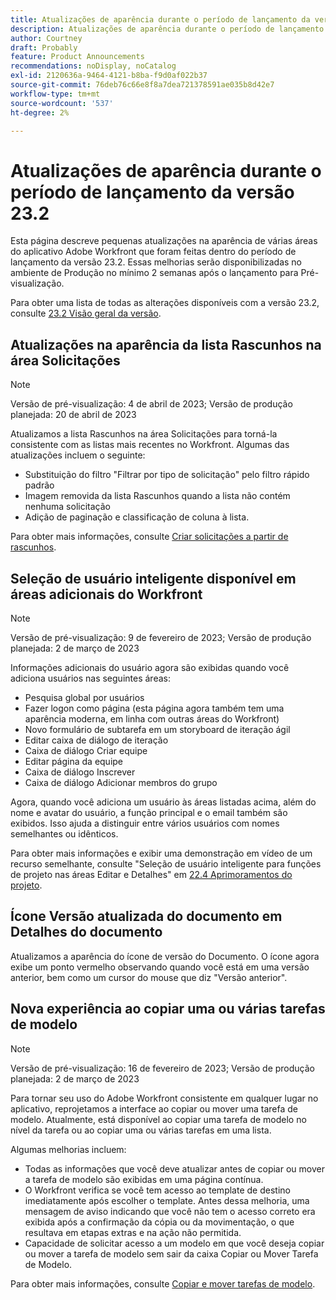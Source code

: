```yaml
---
title: Atualizações de aparência durante o período de lançamento da versão 23.2
description: Atualizações de aparência durante o período de lançamento da versão 23.2
author: Courtney
draft: Probably
feature: Product Announcements
recommendations: noDisplay, noCatalog
exl-id: 2120636a-9464-4121-b8ba-f9d0af022b37
source-git-commit: 76deb76c66e8f8a7dea721378591ae035b8d42e7
workflow-type: tm+mt
source-wordcount: '537'
ht-degree: 2%

---
```


# Atualizações de aparência durante o período de lançamento da versão 23.2

Esta página descreve pequenas atualizações na aparência de várias áreas do aplicativo Adobe Workfront que foram feitas dentro do período de lançamento da versão 23.2. Essas melhorias serão disponibilizadas no ambiente de Produção no mínimo 2 semanas após o lançamento para Pré-visualização.

Para obter uma lista de todas as alterações disponíveis com a versão 23.2, consulte [23.2 Visão geral da versão](/help/quicksilver/product-announcements/product-releases/23.2-release-activity/23-2-release-overview.md).

## Atualizações na aparência da lista Rascunhos na área Solicitações

>[!NOTE]
>
>Versão de pré-visualização: 4 de abril de 2023; Versão de produção planejada: 20 de abril de 2023

Atualizamos a lista Rascunhos na área Solicitações para torná-la consistente com as listas mais recentes no Workfront.
Algumas das atualizações incluem o seguinte:

* Substituição do filtro &quot;Filtrar por tipo de solicitação&quot; pelo filtro rápido padrão
* Imagem removida da lista Rascunhos quando a lista não contém nenhuma solicitação
* Adição de paginação e classificação de coluna à lista.

Para obter mais informações, consulte [Criar solicitações a partir de rascunhos](/help/quicksilver/manage-work/requests/create-requests/delete-request-draft.md).

## Seleção de usuário inteligente disponível em áreas adicionais do Workfront

>[!NOTE]
>
>Versão de pré-visualização: 9 de fevereiro de 2023; Versão de produção planejada: 2 de março de 2023

Informações adicionais do usuário agora são exibidas quando você adiciona usuários nas seguintes áreas:

* Pesquisa global por usuários
* Fazer logon como página (esta página agora também tem uma aparência moderna, em linha com outras áreas do Workfront)
* Novo formulário de subtarefa em um storyboard de iteração ágil
* Editar caixa de diálogo de iteração
* Caixa de diálogo Criar equipe
* Editar página da equipe
* Caixa de diálogo Inscrever
* Caixa de diálogo Adicionar membros do grupo

Agora, quando você adiciona um usuário às áreas listadas acima, além do nome e avatar do usuário, a função principal e o email também são exibidos. Isso ajuda a distinguir entre vários usuários com nomes semelhantes ou idênticos.

Para obter mais informações e exibir uma demonstração em vídeo de um recurso semelhante, consulte &quot;Seleção de usuário inteligente para funções de projeto nas áreas Editar e Detalhes&quot; em [22.4 Aprimoramentos do projeto](/help/quicksilver/product-announcements/product-releases/22.4-release-activity/22-4-project-enhancements.md).

## Ícone Versão atualizada do documento em Detalhes do documento

Atualizamos a aparência do ícone de versão do Documento. O ícone agora exibe um ponto vermelho observando quando você está em uma versão anterior, bem como um cursor do mouse que diz &quot;Versão anterior&quot;.

## Nova experiência ao copiar uma ou várias tarefas de modelo

>[!NOTE]
>
>Versão de pré-visualização: 16 de fevereiro de 2023; Versão de produção planejada: 2 de março de 2023

Para tornar seu uso do Adobe Workfront consistente em qualquer lugar no aplicativo, reprojetamos a interface ao copiar ou mover uma tarefa de modelo. Atualmente, está disponível ao copiar uma tarefa de modelo no nível da tarefa ou ao copiar uma ou várias tarefas em uma lista.

Algumas melhorias incluem:

* Todas as informações que você deve atualizar antes de copiar ou mover a tarefa de modelo são exibidas em uma página contínua.
* O Workfront verifica se você tem acesso ao template de destino imediatamente após escolher o template. Antes dessa melhoria, uma mensagem de aviso indicando que você não tem o acesso correto era exibida após a confirmação da cópia ou da movimentação, o que resultava em etapas extras e na ação não permitida.
* Capacidade de solicitar acesso a um modelo em que você deseja copiar ou mover a tarefa de modelo sem sair da caixa Copiar ou Mover Tarefa de Modelo.

Para obter mais informações, consulte [Copiar e mover tarefas de modelo](/help/quicksilver/manage-work/projects/create-and-manage-templates/copy-and-move-template-tasks.md).
